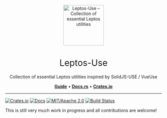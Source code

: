 <p align="center">
    <a href="https://github.com/synphonyte/leptos-use">
        <img src="https://raw.githubusercontent.com/synphonyte/leptos-use/main/docs/logo.svg" alt="Leptos-Use – Collection of essential Leptos utilities" width="130"/>
    </a>
</p>

<h1 align="center" style="font-weight: normal">Leptos-Use</h1>

<p align="center"> Collection of essential Leptos utilities inspired by SolidJS-USE / VueUse</p>

<p align="center">
    <a href="https://github.com/synphonyte/leptos-use"><b>Guide</b></a> • 
    <a href="https://docs.rs/leptos-use"><b>Docs.rs</b></a> •
    <a href="https://crates.io/crates/leptos-use"><b>Crates.io</b></a>
</p>

-----

[![Crates.io](https://img.shields.io/crates/v/leptos-use.svg)](https://crates.io/crates/leptos-use)
[![Docs](https://docs.rs/leptos-use/badge.svg)](https://docs.rs/leptos-use/)
[![MIT/Apache 2.0](https://img.shields.io/badge/license-MIT%2FApache-blue.svg)](https://github.com/synphonyte/leptos-use#license)
[![Build Status](https://github.com/synphonyte/leptos-use/actions/workflows/ci.yml/badge.svg)](https://github.com/synphonyte/leptos-use/actions/workflows/ci.yml)

This is still very much work in progress and all contributions are welcome!